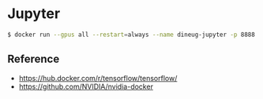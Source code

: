 # Jupyter

```bash
$ docker run --gpus all --restart=always --name dineug-jupyter -p 8888:8888 -it -v /home/dineug/docker/volume/jupyter:/tf/notebooks tensorflow/tensorflow:2.0.0-gpu-py3-jupyter
```

## Reference
- https://hub.docker.com/r/tensorflow/tensorflow/
- https://github.com/NVIDIA/nvidia-docker
